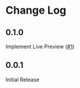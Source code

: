 # Change Log

## 0.1.0

Implement Live Preview ([#1](https://github.com/Yukaii/map-replace.js/issues/1))

## 0.0.1

Initial Release
